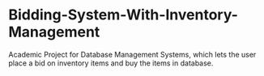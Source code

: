 # Bidding-System-With-Inventory-Management
Academic Project for Database Management Systems, which lets the user place a bid on inventory items and buy the items in database.

